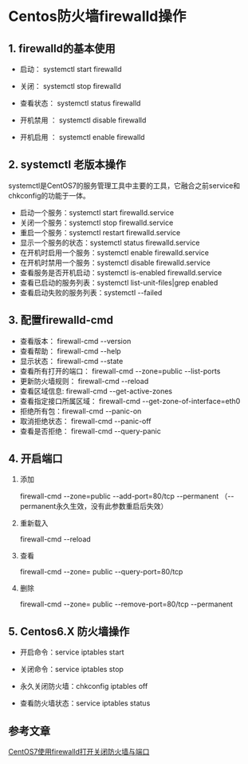 # Centos防火墙firewalld操作

## 1. firewalld的基本使用

- 启动： systemctl start firewalld

- 关闭： systemctl stop firewalld

- 查看状态： systemctl status firewalld 

- 开机禁用 ： systemctl disable firewalld

- 开机启用 ： systemctl enable firewalld

## 2. systemctl 老版本操作

systemctl是CentOS7的服务管理工具中主要的工具，它融合之前service和chkconfig的功能于一体。

- 启动一个服务：systemctl start firewalld.service
- 关闭一个服务：systemctl stop firewalld.service
- 重启一个服务：systemctl restart firewalld.service
- 显示一个服务的状态：systemctl status firewalld.service
- 在开机时启用一个服务：systemctl enable firewalld.service
- 在开机时禁用一个服务：systemctl disable firewalld.service
- 查看服务是否开机启动：systemctl is-enabled firewalld.service
- 查看已启动的服务列表：systemctl list-unit-files|grep enabled
- 查看启动失败的服务列表：systemctl --failed

## 3. 配置firewalld-cmd

- 查看版本： firewall-cmd --version
- 查看帮助： firewall-cmd --help
- 显示状态： firewall-cmd --state
- 查看所有打开的端口： firewall-cmd --zone=public --list-ports
- 更新防火墙规则： firewall-cmd --reload
- 查看区域信息:  firewall-cmd --get-active-zones
- 查看指定接口所属区域： firewall-cmd --get-zone-of-interface=eth0
- 拒绝所有包：firewall-cmd --panic-on
- 取消拒绝状态： firewall-cmd --panic-off
- 查看是否拒绝： firewall-cmd --query-panic

## 4. 开启端口

1. 添加

   firewall-cmd --zone=public --add-port=80/tcp --permanent   （--permanent永久生效，没有此参数重启后失效）

2. 重新载入

   firewall-cmd --reload

3. 查看

   firewall-cmd --zone= public --query-port=80/tcp

4. 删除

   firewall-cmd --zone= public --remove-port=80/tcp --permanent

## 5. Centos6.X 防火墙操作

- 开启命令：service iptables start

- 关闭命令：service iptables stop

- 永久关闭防火墙：chkconfig iptables off

- 查看防火墙状态：service iptables status

## 参考文章

[CentOS7使用firewalld打开关闭防火墙与端口](https://www.cnblogs.com/moxiaoan/p/5683743.html)